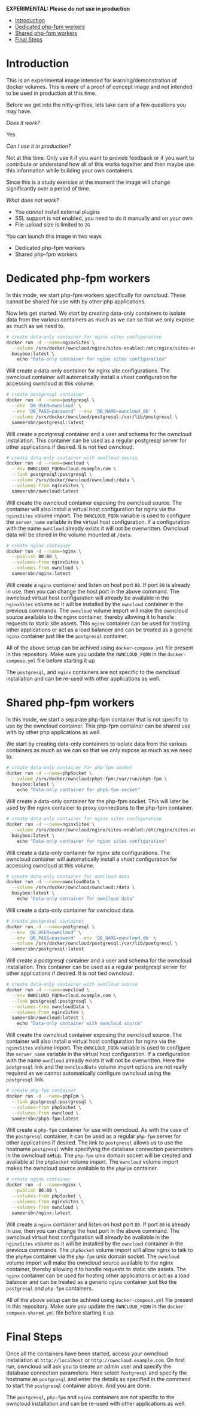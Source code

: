 
**EXPERIMENTAL: Please do not use in production**

- [Introduction](#introduction)
- [Dedicated php-fpm workers](#dedicated-php-fpm-workers)
- [Shared php-fpm workers](#shared-php-fpm-workers)
- [Final Steps](#final-steps)

# Introduction

This is an experimental image intended for learning/demonstration of docker volumes. This is more of a proof of concept image and not intended to be used in production at this time.

Before we get into the nitty-gritties, lets take care of a few questions you may have.

*Does it work?*

Yes

*Can I use it in production?*

Not at this time. Only use it if you want to provide feedback or if you want to contribute or understand how all of this works together and then maybe use this information while building your own containers.

Since this is a study exercise at the moment the image will change significantly over a period of time.

*What does not work?*

- You *cannot* install external plugins
- SSL support is not enabled, you need to do it manually and on your own
- File upload size is limited to `2G`

You can launch this image in two ways
  - Dedicated php-fpm workers
  - Shared php-fpm workers

# Dedicated php-fpm workers

In this mode, we start php-fpm workers specifically for owncloud. These cannot be shared for use with by other php applications.

Now lets get started. We start by creating data-only containers to isolate data from the various containers as much as we can so that we only expose as much as we need to.

```bash
# create data-only container for nginx sites configuration
docker run -d --name=nginxSites \
  --volume /srv/docker/owncloud/nginx/sites-enabled:/etc/nginx/sites-enabled \
  busybox:latest \
    echo "Data-only container for nginx sites configuration"
```

Will create a data-only container for nginx site configurations. The owncloud container will automatically install a vhost configuration for accessing owncloud at this volume.

```bash
# create postgresql container
docker run -d --name=postgresql \
  --env 'DB_USER=owncloud' \
  --env 'DB_PASS=password' --env 'DB_NAME=owncloud_db' \
  --volume /srv/docker/owncloud/postgresql:/var/lib/postgresql \
  sameersbn/postgresql:latest
```

Will create a postgresql container and a user and schema for the owncloud installation. This container can be used as a regular postgresql server for other applications if desired. It is not tied owncloud.

```bash
# create data-only container with ownCloud source
docker run -d --name=owncloud \
  --env OWNCLOUD_FQDN=cloud.example.com \
  --link postgresql:postgresql \
  --volume /srv/docker/owncloud/owncloud:/data \
  --volumes-from nginxSites \
  sameersbn/owncloud:latest
```

Will create the owncloud container exposing the owncloud source. The container will also install a virtual host configuration for nginx via the `nginxSites` volume import. The `OWNCLOUD_FQDN` variable is used to configure the `server_name` variable in the virtual host configuration. If a configuration with the name `ownCloud` already exists it will not be overwritten. Owncloud data will be stored in the volume mounted at `/data`.

```bash
# create nginx container
docker run -d --name=nginx \
  --publish 80:80 \
  --volumes-from nginxSites \
  --volumes-from owncloud \
  sameersbn/nginx:latest
```

Will create a `nginx` container and listen on host port `80`. If port `80` is already in use, then you can change the host port in the above command. The owncloud virtual host configuration will already be available in the `nginxSites` volume as it will be installed by the `owncloud` container in the previous commands. The `owncloud` volume import will make the owncloud source available to the nginx container, thereby allowing it to handle requests to static site assets. This `nginx` container can be used for hosting other applications or act as a load balancer and can be treated as a generic `nginx` container just like the `postgresql` container.

All of the above setup can be achived using `docker-compose.yml` file present in this repository. Make sure you update the `OWNCLOUD_FQDN` in the `docker-compose.yml` file before starting it up

The `postgresql`, and `nginx` containers are not specific to the owncloud installation and can be re-used with other applications as well.

# Shared php-fpm workers

In this mode, we start a separate php-fpm container that is not specific to use by the owncloud container. This php-fpm container can be shared use with by other php applications as well.

We start by creating data-only containers to isolate data from the various containers as much as we can so that we only expose as much as we need to.

```bash
# create data-only container for php-fpm socket
docker run -d --name=phpSocket \
  --volume /srv/docker/owncloud/php5-fpm:/var/run/php5-fpm \
  busybox:latest \
    echo "Data-only container for php5-fpm socket"
```

Will create a data-only container for the php-fpm socket. This will later be used by the nginx container to proxy connections to the php-fpm container.

```bash
# create data-only container for nginx sites configuration
docker run -d --name=nginxSites \
  --volume /srv/docker/owncloud/nginx/sites-enabled:/etc/nginx/sites-enabled \
  busybox:latest \
    echo "Data-only container for nginx sites configuration"
```

Will create a data-only container for nginx site configurations. The owncloud container will automatically install a vhost configuration for accessing owncloud at this volume.

```bash
# create data-only container for ownCloud data
docker run -d --name=owncloudData \
  --volume /srv/docker/owncloud/owncloud:/data \
  busybox:latest \
    echo "Data-only container for ownCloud data"
```

Will create a data-only container for owncloud data.

```bash
# create postgresql container
docker run -d --name=postgresql \
  --env 'DB_USER=owncloud' \
  --env 'DB_PASS=password' --env 'DB_NAME=owncloud_db' \
  --volume /srv/docker/owncloud/postgresql:/var/lib/postgresql \
  sameersbn/postgresql:latest
```

Will create a postgresql container and a user and schema for the owncloud installation. This container can be used as a regular postgresql server for other applications if desired. It is not tied owncloud.

```bash
# create data-only container with ownCloud source
docker run -d --name=owncloud \
  --env OWNCLOUD_FQDN=cloud.example.com \
  --link postgresql:postgresql \
  --volumes-from owncloudData \
  --volumes-from nginxSites \
  sameersbn/owncloud:latest \
    echo "Data-only container with owncloud source"
```

Will create the owncloud container exposing the owncloud source. The container will also install a virtual host configuration for nginx via the `nginxSites` volume import. The `OWNCLOUD_FQDN` variable is used to configure the `server_name` variable in the virtual host configuration. If a configuration with the name `ownCloud` already exists it will not be overwritten. Here the `postgresql` link and the `owncloudData` volume import options are not really required as we cannot automatically configure owncloud using the `postgresql` link.

```bash
# create php-fpm container
docker run -d --name=phpFpm \
  --link postgresql:postgresql \
  --volumes-from phpSocket \
  --volumes-from owncloud \
  sameersbn/php5-fpm:latest
```

Will create a `php-fpm` container for use with owncloud. As with the case of the `postgresql` container, it can be used as a regular `php-fpm` server for other applications if desired. The link to `postgresql` allows us to use the hostname `postgresql` while specifying the database connection parameters in the owncloud setup. The `php-fpm` unix domain socket will be created and available at the `phpSocket` volume import. The `owncloud` volume import makes the owncloud source available to the `phpFpm` container.

```bash
# create nginx container
docker run -d --name=nginx \
  --publish 80:80 \
  --volumes-from phpSocket \
  --volumes-from nginxSites \
  --volumes-from owncloud \
  sameersbn/nginx:latest
```

Will create a `nginx` container and listen on host port `80`. If port `80` is already in use, then you can change the host port in the above command. The owncloud virtual host configuration will already be available in the `nginxSites` volume as it will be installed by the `owncloud` container in the previous commands. The `phpSocket` volume import will allow nginx to talk to the `phpFpm` container via the `php-fpm` unix domain socket. The `owncloud` volume import will make the owncloud source available to the nginx container, thereby allowing it to handle requests to static site assets. The `nginx` container can be used for hosting other applications or act as a load balancer and can be treated as a generic `nginx` container just like the `postgresql` and `php-fpm` containers.

All of the above setup can be achived using `docker-compose.yml` file present in this repository. Make sure you update the `OWNCLOUD_FQDN` in the `docker-compose-shared.yml` file before starting it up

# Final Steps

Once all the containers have been started, access your owncloud installation at `http://localhost` or `http://owncloud.example.com`. On first run, owncloud will ask you to create an admin user and specify the database connection parameters. Here select `Postgresql` and specify the hostname as `postgresql` and enter the details as specified in the command to start the `postgresql` container above. And you are done.

The `postgresql`, `php-fpm` and `nginx` containers are not specific to the owncloud installation and can be re-used with other applications as well.

